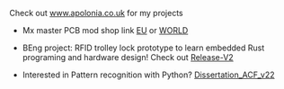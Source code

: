 Check out www.apolonia.co.uk for my projects

- Mx master PCB mod shop link [EU](https://www.tindie.com/products/apolonia/mx-master-usb-c-conversion-kit/) or [WORLD](https://www.elecrow.com/mx-master-usb-c-conversion-kit.html)

- BEng project: RFID trolley lock prototype to learn embedded Rust programing and hardware design!
Check out [Release-V2](https://www.apolonia.co.uk/posts/releaseV2/)

- Interested in Pattern recognition with Python? [Dissertation_ACF_v22](https://github.com/tomasApo/Dissertation_ACF_v22)

